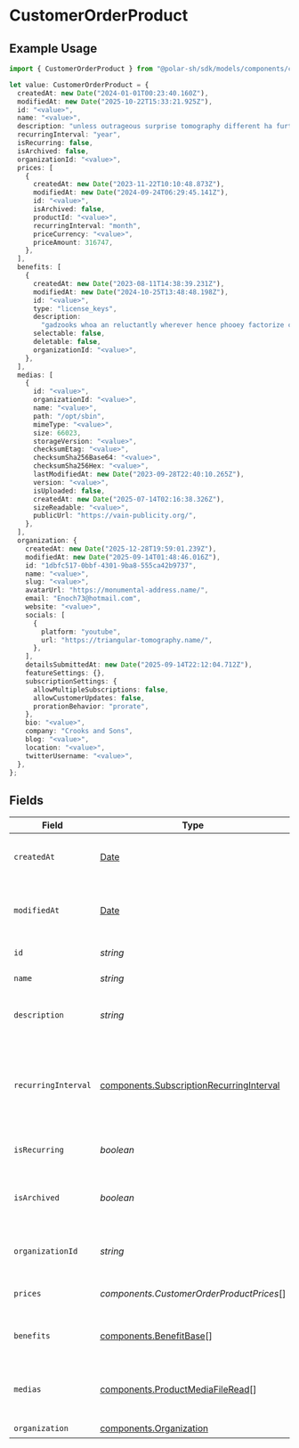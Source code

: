 # CustomerOrderProduct

## Example Usage

```typescript
import { CustomerOrderProduct } from "@polar-sh/sdk/models/components/customerorderproduct.js";

let value: CustomerOrderProduct = {
  createdAt: new Date("2024-01-01T00:23:40.160Z"),
  modifiedAt: new Date("2025-10-22T15:33:21.925Z"),
  id: "<value>",
  name: "<value>",
  description: "unless outrageous surprise tomography different ha furthermore",
  recurringInterval: "year",
  isRecurring: false,
  isArchived: false,
  organizationId: "<value>",
  prices: [
    {
      createdAt: new Date("2023-11-22T10:10:48.873Z"),
      modifiedAt: new Date("2024-09-24T06:29:45.141Z"),
      id: "<value>",
      isArchived: false,
      productId: "<value>",
      recurringInterval: "month",
      priceCurrency: "<value>",
      priceAmount: 316747,
    },
  ],
  benefits: [
    {
      createdAt: new Date("2023-08-11T14:38:39.231Z"),
      modifiedAt: new Date("2024-10-25T13:48:48.198Z"),
      id: "<value>",
      type: "license_keys",
      description:
        "gadzooks whoa an reluctantly wherever hence phooey factorize courteous",
      selectable: false,
      deletable: false,
      organizationId: "<value>",
    },
  ],
  medias: [
    {
      id: "<value>",
      organizationId: "<value>",
      name: "<value>",
      path: "/opt/sbin",
      mimeType: "<value>",
      size: 66023,
      storageVersion: "<value>",
      checksumEtag: "<value>",
      checksumSha256Base64: "<value>",
      checksumSha256Hex: "<value>",
      lastModifiedAt: new Date("2023-09-28T22:40:10.265Z"),
      version: "<value>",
      isUploaded: false,
      createdAt: new Date("2025-07-14T02:16:38.326Z"),
      sizeReadable: "<value>",
      publicUrl: "https://vain-publicity.org/",
    },
  ],
  organization: {
    createdAt: new Date("2025-12-28T19:59:01.239Z"),
    modifiedAt: new Date("2025-09-14T01:48:46.016Z"),
    id: "1dbfc517-0bbf-4301-9ba8-555ca42b9737",
    name: "<value>",
    slug: "<value>",
    avatarUrl: "https://monumental-address.name/",
    email: "Enoch73@hotmail.com",
    website: "<value>",
    socials: [
      {
        platform: "youtube",
        url: "https://triangular-tomography.name/",
      },
    ],
    detailsSubmittedAt: new Date("2025-09-14T22:12:04.712Z"),
    featureSettings: {},
    subscriptionSettings: {
      allowMultipleSubscriptions: false,
      allowCustomerUpdates: false,
      prorationBehavior: "prorate",
    },
    bio: "<value>",
    company: "Crooks and Sons",
    blog: "<value>",
    location: "<value>",
    twitterUsername: "<value>",
  },
};
```

## Fields

| Field                                                                                                | Type                                                                                                 | Required                                                                                             | Description                                                                                          |
| ---------------------------------------------------------------------------------------------------- | ---------------------------------------------------------------------------------------------------- | ---------------------------------------------------------------------------------------------------- | ---------------------------------------------------------------------------------------------------- |
| `createdAt`                                                                                          | [Date](https://developer.mozilla.org/en-US/docs/Web/JavaScript/Reference/Global_Objects/Date)        | :heavy_check_mark:                                                                                   | Creation timestamp of the object.                                                                    |
| `modifiedAt`                                                                                         | [Date](https://developer.mozilla.org/en-US/docs/Web/JavaScript/Reference/Global_Objects/Date)        | :heavy_check_mark:                                                                                   | Last modification timestamp of the object.                                                           |
| `id`                                                                                                 | *string*                                                                                             | :heavy_check_mark:                                                                                   | The ID of the product.                                                                               |
| `name`                                                                                               | *string*                                                                                             | :heavy_check_mark:                                                                                   | The name of the product.                                                                             |
| `description`                                                                                        | *string*                                                                                             | :heavy_check_mark:                                                                                   | The description of the product.                                                                      |
| `recurringInterval`                                                                                  | [components.SubscriptionRecurringInterval](../../models/components/subscriptionrecurringinterval.md) | :heavy_check_mark:                                                                                   | The recurring interval of the product. If `None`, the product is a one-time purchase.                |
| `isRecurring`                                                                                        | *boolean*                                                                                            | :heavy_check_mark:                                                                                   | Whether the product is a subscription.                                                               |
| `isArchived`                                                                                         | *boolean*                                                                                            | :heavy_check_mark:                                                                                   | Whether the product is archived and no longer available.                                             |
| `organizationId`                                                                                     | *string*                                                                                             | :heavy_check_mark:                                                                                   | The ID of the organization owning the product.                                                       |
| `prices`                                                                                             | *components.CustomerOrderProductPrices*[]                                                            | :heavy_check_mark:                                                                                   | List of prices for this product.                                                                     |
| `benefits`                                                                                           | [components.BenefitBase](../../models/components/benefitbase.md)[]                                   | :heavy_check_mark:                                                                                   | List of benefits granted by the product.                                                             |
| `medias`                                                                                             | [components.ProductMediaFileRead](../../models/components/productmediafileread.md)[]                 | :heavy_check_mark:                                                                                   | List of medias associated to the product.                                                            |
| `organization`                                                                                       | [components.Organization](../../models/components/organization.md)                                   | :heavy_check_mark:                                                                                   | N/A                                                                                                  |